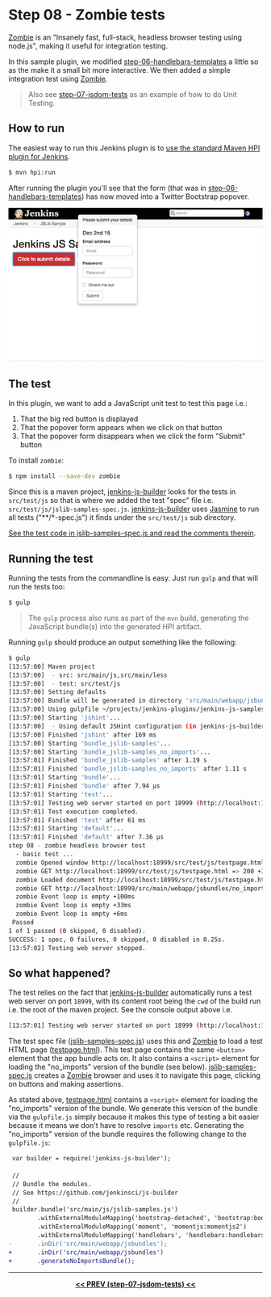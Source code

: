 # Step 08 - Zombie tests
[Zombie] is an "Insanely fast, full-stack, headless browser testing using node.js", making it useful
for integration testing.
  
In this sample plugin, we modified <a href="../../../tree/master/step-06-handlebars-templates">step-06-handlebars-templates</a>
a little so as the make it a small bit more interactive. We then added a simple integration test using [Zombie]. 

> Also see <a href="../../../tree/master/step-07-jsdom-tests">step-07-jsdom-tests</a> as an example of how to do Unit Testing. 

## How to run
The easiest way to run this Jenkins plugin is to [use the standard Maven HPI plugin for Jenkins](https://wiki.jenkins-ci.org/display/JENKINS/Plugin+tutorial#Plugintutorial-DebuggingaPlugin).

```sh
$ mvn hpi:run
```

After running the plugin you'll see that the form (that was in <a href="../../../tree/master/step-06-handlebars-templates">step-06-handlebars-templates</a>)
has now moved into a Twitter Bootstrap popover.

![root action page](img/root-action-page.png)

## The test
In this plugin, we want to add a JavaScript unit test to test this page i.e.:

1. That the big red button is displayed
1. That the popover form appears when we click on that button
1. That the popover form disappears when we click the form "Submit" button
 
To install `zombie`:
 
```sh
$ npm install --save-dev zombie
```

Since this is a maven project, [jenkins-js-builder] looks for the tests in `src/test/js` so that is where we
added the test "spec" file i.e. `src/test/js/jslib-samples-spec.js`. [jenkins-js-builder] uses [Jasmine] to
run all tests ("**/*-spec.js") it finds under the `src/test/js` sub directory.
 
[See the test code in jslib-samples-spec.js and read the comments therein](src/test/js/jslib-samples-spec.js).
 
## Running the test 
Running the tests from the commandline is easy. Just run `gulp` and that will run the tests too:

```sh
$ gulp
```

> The `gulp` process also runs as part of the `mvn` build, generating the JavaScript bundle(s) into the generated HPI artifact.

Running `gulp` should produce an output something like the following:

```sh
$ gulp
[13:57:00] Maven project
[13:57:00]  - src: src/main/js,src/main/less
[13:57:00]  - test: src/test/js
[13:57:00] Setting defaults
[13:57:00] Bundle will be generated in directory 'src/main/webapp/jsbundles' as 'jslib-samples.js'.
[13:57:00] Using gulpfile ~/projects/jenkins-plugins/jenkins-js-samples/step-08-zombie-tests/gulpfile.js
[13:57:00] Starting 'jshint'...
[13:57:00] 	- Using default JSHint configuration (in jenkins-js-builder). Override by defining a .jshintrc in this folder.
[13:57:00] Finished 'jshint' after 169 ms
[13:57:00] Starting 'bundle_jslib-samples'...
[13:57:00] Starting 'bundle_jslib-samples_no_imports'...
[13:57:01] Finished 'bundle_jslib-samples' after 1.19 s
[13:57:01] Finished 'bundle_jslib-samples_no_imports' after 1.11 s
[13:57:01] Starting 'bundle'...
[13:57:01] Finished 'bundle' after 7.94 μs
[13:57:01] Starting 'test'...
[13:57:01] Testing web server started on port 18999 (http://localhost:18999). Content root: /Users/tfennelly/projects/jenkins-plugins/jenkins-js-samples/step-08-zombie-tests
[13:57:01] Test execution completed.
[13:57:01] Finished 'test' after 61 ms
[13:57:01] Starting 'default'...
[13:57:01] Finished 'default' after 7.36 μs
step 08 - zombie headless browser test
  - basic test ...
  zombie Opened window http://localhost:18999/src/test/js/testpage.html  +0ms
  zombie GET http://localhost:18999/src/test/js/testpage.html => 200 +34ms
  zombie Loaded document http://localhost:18999/src/test/js/testpage.html +24ms
  zombie GET http://localhost:18999/src/main/webapp/jsbundles/no_imports/jslib-samples.js => 200 +11ms
  zombie Event loop is empty +100ms
  zombie Event loop is empty +33ms
  zombie Event loop is empty +6ms
 Passed
1 of 1 passed (0 skipped, 0 disabled).
SUCCESS: 1 spec, 0 failures, 0 skipped, 0 disabled in 0.25s.
[13:57:02] Testing web server stopped.
```

## So what happened?
The test relies on the fact that [jenkins-js-builder] automatically runs a test web server on port `18999`, with its
content root being the `cwd` of the build run i.e. the root of the maven project. See the console output above i.e.

```sh
[13:57:01] Testing web server started on port 18999 (http://localhost:18999). Content root: /Users/tfennelly/projects/jenkins-plugins/jenkins-js-samples/step-08-zombie-tests
```

The test spec file ([jslib-samples-spec.js](src/test/js/jslib-samples-spec.js)) uses this and [Zombie] to load a test HTML
page ([testpage.html](src/test/js/testpage.html)). This test page contains the same `<button>` element that the app bundle
acts on. It also contains a `<script>` element for loading the "no_imports" version of the bundle (see below).
[jslib-samples-spec.js](src/test/js/jslib-samples-spec.js) creates a [Zombie] browser and uses it to navigate this page,
clicking on buttons and making assertions.

As stated above, [testpage.html](src/test/js/testpage.html) contains a `<script>` element for loading the "no_imports"
version of the bundle. We generate this version of the bundle via the `gulpfile.js` simply because it makes this type
of testing a bit easier because it means we don't have to resolve `imports` etc. Generating the "no_imports" version of
the bundle requires the following change to the `gulpfile.js`:

```diff
 var builder = require('jenkins-js-builder');
 
 //
 // Bundle the modules.
 // See https://github.com/jenkinsci/js-builder
 //
 builder.bundle('src/main/js/jslib-samples.js')    
        .withExternalModuleMapping('bootstrap-detached', 'bootstrap:bootstrap3')
        .withExternalModuleMapping('moment', 'momentjs:momentjs2')
        .withExternalModuleMapping('handlebars', 'handlebars:handlebars3')
-       .inDir('src/main/webapp/jsbundles');
+       .inDir('src/main/webapp/jsbundles')
+       .generateNoImportsBundle();
```

<hr/>
<p align="center">
<b><a href="../../../tree/master/step-07-jsdom-tests">&lt;&lt; PREV (step-07-jsdom-tests) &lt;&lt;</a></b>
</p>

[Zombie]: http://zombie.js.org/
[jenkins-js-test]: https://github.com/jenkinsci/js-test
[jenkins-js-builder]: https://github.com/jenkinsci/js-builder
[Jasmine]: http://jasmine.github.io/

